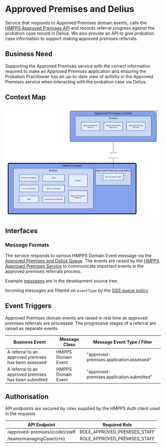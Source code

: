 # Approved Premises and Delius

Service that responds to Approved Premises domain events, calls the
[HMPPS Approved Premises API](https://github.com/ministryofjustice/hmpps-approved-premises-api)
and records referral progress against the probation case record in Delius. We
also provide an API to give probation case information to support making
approved premises referrals.

## Business Need

Supporting the Approved Premises service with the correct information required
to make an Approved Premises application and ensuring the Probation
Practitioner has an up-to-date view of activity in the Approved Premises
service when interacting with the probation case via Delius.

## Context Map

![Context Map](./tech-docs/source/img/approved-premises-and-delius-context-map.svg)

## Interfaces

### Message Formats

The service responds to various HMPPS Domain Event message via the
[Approved Premises and Delius Queue](https://github.com/ministryofjustice/cloud-platform-environments/blob/main/namespaces/live.cloud-platform.service.justice.gov.uk/hmpps-probation-integration-services-prod/resources/approved-premises-and-delius-queue.tf).
The events are raised by the [HMPPS Approved Premises Service](https://github.com/ministryofjustice/hmpps-approved-premises-api)
to communicate important events in the approved premises referrals process.

Example [messages](./src/dev/resources/messages/) are in the development source tree.

Incoming messages are filtered on `eventType` by the [SQS queue policy](https://github.com/ministryofjustice/cloud-platform-environments/blob/cc44e15d883b04d1caf5663eec6025674dc10eb5/namespaces/live.cloud-platform.service.justice.gov.uk/hmpps-probation-integration-services-prod/resources/approved-premises-and-delius-queue.tf#L5-L14)

## Event Triggers

Approved Premises domain events are raised in real time as approved premises
referrals are processed. The progressive stages of a referral are raised as
separate events

| Business Event                                        | Message Class      | Message Event Type / Filter               |
|-------------------------------------------------------|--------------------|-------------------------------------------|
| A referral to an approved premises has been assessed  | HMPPS Domain Event | "approved-premises.application.assessed"  |
| A referral to an approved premises has been submitted | HMPPS Domain Event | "approved-premises.application.submitted" |

## Authorisation

API endpoints are secured by roles supplied by the HMPPS Auth client used in
the requests

| API Endpoint                    | Required Role                   |
|---------------------------------|---------------------------------|
| /approved-premises/{code}/staff | ROLE\_APPROVED\_PREMISES\_STAFF |
| /teams/managingCase/{crn}       | ROLE\_APPROVED\_PREMISES\_STAFF |
